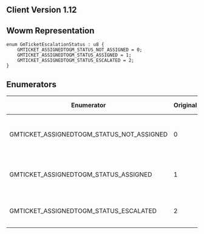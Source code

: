## Client Version 1.12

## Wowm Representation
```rust,ignore
enum GmTicketEscalationStatus : u8 {
    GMTICKET_ASSIGNEDTOGM_STATUS_NOT_ASSIGNED = 0;    
    GMTICKET_ASSIGNEDTOGM_STATUS_ASSIGNED = 1;    
    GMTICKET_ASSIGNEDTOGM_STATUS_ESCALATED = 2;    
}

```
## Enumerators
| Enumerator | Original | Decimal Value | Hex Value | Description | Comment |
| --------- | -------- | ------------- | --------- | ----------- | ------- |
| GMTICKET_ASSIGNEDTOGM_STATUS_NOT_ASSIGNED | 0 | 0 | 0x0 |  | ticket is not currently assigned to a gm |
| GMTICKET_ASSIGNEDTOGM_STATUS_ASSIGNED | 1 | 1 | 0x1 |  | ticket is assigned to a normal gm |
| GMTICKET_ASSIGNEDTOGM_STATUS_ESCALATED | 2 | 2 | 0x2 |  | ticket is in the escalation queue |
